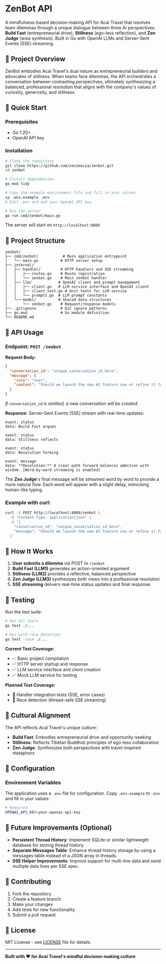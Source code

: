 # ZenBot API

A mindfulness-based decision-making API for Acai Travel that resolves team dilemmas through a unique dialogue between three AI perspectives: **Build Fast** (entrepreneurial drive), **Stillness** (ego-less reflection), and **Zen Judge** (wise synthesis). Built in Go with OpenAI LLMs and Server-Sent Events (SSE) streaming.

## 🎯 Project Overview

ZenBot embodies Acai Travel's dual nature as entrepreneurial builders and advocates of stillness. When teams face dilemmas, the API orchestrates a conversation between contrasting perspectives, ultimately synthesizing a balanced, professional resolution that aligns with the company's values of curiosity, generosity, and stillness.

## 🚀 Quick Start

### Prerequisites
- Go 1.20+
- OpenAI API key

### Installation
```bash
# Clone the repository
git clone https://github.com/xevimacia/zenbot.git
cd zenbot

# Install dependencies
go mod tidy

# Copy the example environment file and fill in your values
cp .env.example .env
# Edit .env and add your OpenAI API key

# Run the server
go run cmd/zenbot/main.go
```

The server will start on `http://localhost:8080`

## 📁 Project Structure

```
zenbot/
├── cmd/zenbot/           # Main application entrypoint
│   └── main.go          # HTTP server setup
├── internal/
│   ├── handler/         # HTTP handlers and SSE streaming
│   │   ├── routes.go    # Route registration
│   │   └── zenbot.go    # Main zenbot handler
│   ├── llm/            # OpenAI client and prompt management
│   │   ├── client.go   # LLM service interface and OpenAI client
│   │   ├── client_test.go # Unit tests for LLM service
│   │   └── prompts.go  # LLM prompt constants
│   └── model/          # Shared data structures
│       └── zenbot.go    # Request/response models
├── .gitignore           # Git ignore patterns
├── go.mod               # Go module definition
└── README.md
```

## 🔌 API Usage

### Endpoint: `POST /zenbot`

**Request Body:**
```json
{
  "conversation_id": "unique_conversation_id_here",
  "message": {
    "role": "user",
    "content": "Should we launch the new AI feature now or refine it further?"
  }
}
```

*If `conversation_id` is omitted, a new conversation will be created.*

**Response:** Server-Sent Events (SSE) stream with real-time updates:

```
event: status
data: Build Fast argues

event: status  
data: Stillness reflects

event: status
data: Resolution forming

event: message
data: **Resolution:** A clear path forward balances ambition with wisdom. [Word-by-word streaming is enabled]
```

The **Zen Judge**'s final message will be streamed word by word to provide a more natural flow. Each word will appear with a slight delay, mimicking human-like typing.

### Example with curl:
```bash
curl -X POST http://localhost:8080/zenbot \
  -H "Content-Type: application/json" \
  -d '{
    "conversation_id": "unique_conversation_id_here",
    "message": "Should we launch the new AI feature now or refine it further?"
  }'
```

## 🧠 How It Works

1. **User submits a dilemma** via POST to `/zenbot`
2. **Build Fast (LLM1)** generates an action-oriented argument
3. **Stillness (LLM2)** provides a reflective, balanced perspective  
4. **Zen Judge (LLM3)** synthesizes both views into a professional resolution
5. **SSE streaming** delivers real-time status updates and final response

## 🧪 Testing

Run the test suite:
```bash
# Run all tests
go test ./...

# Run with race detection
go test -race ./...
```

**Current Test Coverage:**
- ✅ Basic project compilation
- ✅ HTTP server startup and response
- ✅ LLM service interface and client creation
- ✅ Mock LLM service for testing

**Planned Test Coverage:**
- 🔄 Handler integration tests (SSE, error cases)
- 🔄 Race detection (thread-safe SSE streaming)

## 🎨 Cultural Alignment

The API reflects Acai Travel's unique culture:

- **Build Fast**: Embodies entrepreneurial drive and opportunity-seeking
- **Stillness**: Reflects Tibetan Buddhist principles of ego-less collaboration
- **Zen Judge**: Synthesizes both perspectives with travel-inspired metaphors

## 🔧 Configuration

### Environment Variables

The application uses a `.env` file for configuration. Copy `.env.example` to `.env` and fill in your values:

```bash
# Required
OPENAI_API_KEY=your-openai-api-key
```

## 🚀 Future Improvements (Optional)
- **Persistent Thread History**: Implement SQLite or similar lightweight database for storing thread history.
- **Separate Messages Table**: Enhance thread history storage by using a messages table instead of a JSON array in threads.
- **SSE Helper Improvements**: Improve support for multi-line data and send multiple data lines per SSE spec.

## 🤝 Contributing

1. Fork the repository
2. Create a feature branch
3. Make your changes
4. Add tests for new functionality
5. Submit a pull request

## 📄 License

MIT License - see [LICENSE](LICENSE) file for details.

---

**Built with ❤️ for Acai Travel's mindful decision-making culture**
